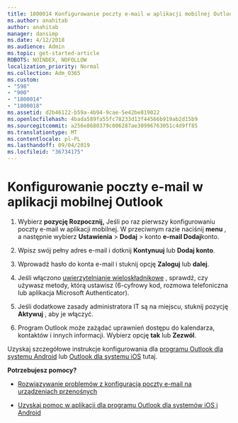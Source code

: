 ```yaml
---
title: 1800014 Konfigurowanie poczty e-mail w aplikacji mobilnej Outlook
ms.author: anahitab
author: anahitab
manager: dansimp
ms.date: 4/12/2018
ms.audience: Admin
ms.topic: get-started-article
ROBOTS: NOINDEX, NOFOLLOW
localization_priority: Normal
ms.collection: Adm_O365
ms.custom:
- "598"
- "900"
- "1800014"
- "1800018"
ms.assetid: d2b46122-b59a-4b94-9cae-5e42be819022
ms.openlocfilehash: 4bada589fa55fc78233d13f44566b919ab2d15b9
ms.sourcegitcommit: a256e8680379c006287ae30996763051c4d9ff85
ms.translationtype: MT
ms.contentlocale: pl-PL
ms.lasthandoff: 09/04/2019
ms.locfileid: "36734175"
---
```

# <a name="set-up-email-in-the-outlook-mobile-app"></a>Konfigurowanie poczty e-mail w aplikacji mobilnej Outlook

1. Wybierz **pozycję Rozpocznij,** Jeśli po raz pierwszy konfigurowaniu poczty e-mail w aplikacji mobilnej. W przeciwnym razie naciśnij **menu** , a następnie wybierz **Ustawienia** \> **Dodaj** \> konto **e-mail Dodaj**konto.

2. Wpisz swój pełny adres e-mail i dotknij **Kontynuuj** lub **Dodaj konto**.

3. Wprowadź hasło do konta e-mail i stuknij opcję **Zaloguj** lub **dalej**.

4. Jeśli włączono [uwierzytelnianie wieloskładnikowe](https://docs.microsoft.com/office365/admin/security-and-compliance/set-up-multi-factor-authentication) , sprawdź, czy używasz metody, którą ustawisz (6-cyfrowy kod, rozmowa telefoniczna lub aplikacja Microsoft Authenticator).

5. Jeśli dodatkowe zasady administratora IT są na miejscu, stuknij pozycję **Aktywuj** , aby je włączyć.

6. Program Outlook może zażądać uprawnień dostępu do kalendarza, kontaktów i innych informacji. Wybierz opcję **tak** lub **Zezwól**.

Uzyskaj szczegółowe instrukcje konfigurowania dla [programu Outlook dla systemu Android](https://support.office.com/article/886db551-8dfa-4fd5-b835-f8e532091872.aspx) lub [Outlook dla systemu iOS](https://support.office.com/article/b2de2161-cc1d-49ef-9ef9-81acd1c8e234.aspx) tutaj.
  
 **Potrzebujesz pomocy?**
  
- [Rozwiązywanie problemów z konfiguracją poczty e-mail na urządzeniach przenośnych](https://support.office.com/article/a264ef01-9c88-48fb-9285-7017e4f31f02.aspx)

- [Uzyskaj pomoc w aplikacji dla programu Outlook dla systemów iOS i Android](https://support.office.com/article/218a22d1-9fa5-4889-b689-de1c63493243.aspx#ID0EAABAAA=Contact_Support)
